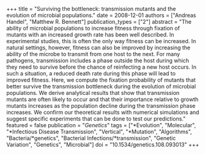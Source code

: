 +++
title = "Surviving the bottleneck: transmission mutants and the evolution of microbial populations."
date = 2008-12-01
authors = ["Andreas Handel", "Matthew R. Bennett"]
publication_types = ["2"]
abstract = "The ability of microbial populations to increase fitness through fixation of mutants with an increased growth rate has been well described. In experimental studies, this is often the only way fitness can be increased. In natural settings, however, fitness can also be improved by increasing the ability of the  microbe to transmit from one host to the next. For many pathogens, transmission includes a phase outside the host during which they need to survive before the chance of reinfecting a new host occurs. In such a situation, a reduced death rate during this phase will lead to improved fitness. Here, we compute the fixation probability of mutants that better survive the transmission bottleneck during the evolution of microbial populations. We derive analytical results that  show that transmission mutants are often likely to occur and that their importance relative to growth mutants increases as the population decline during  the transmission phase increases. We confirm our theoretical results with numerical simulations and suggest specific experiments that can be done to test our predictions."
featured = false
publication = "*Genetics*"
tags = ["*Evolution", "Molecular", "*Infectious Disease Transmission", "Vertical", "*Mutation", "Algorithms", "Bacteria/*genetics", "Bacterial Infections/*transmission", "Genetic Variation", "Genetics", "Microbial"]
doi = "10.1534/genetics.108.093013"
+++

